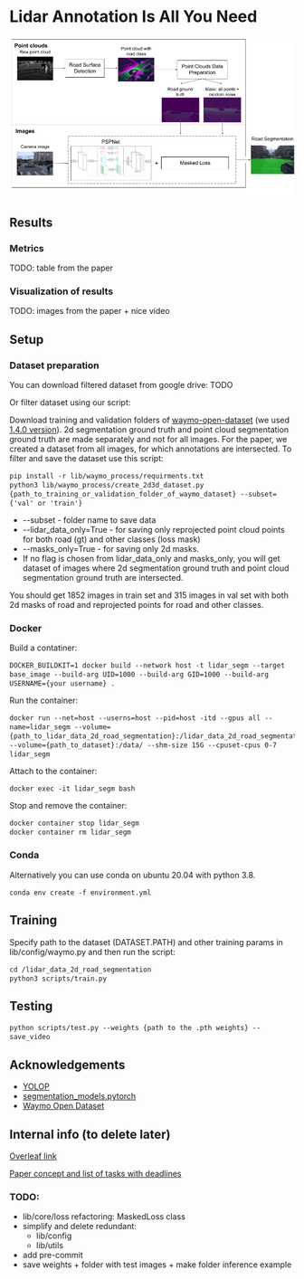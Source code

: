 # Lidar Annotation Is All You Need
![scheme](pictures/scheme.png)
## Results

### Metrics
TODO: table from the paper

### Visualization of results
TODO: images from the paper + nice video

## Setup
### Dataset preparation

You can download filtered dataset from google drive: TODO

Or filter dataset using our script:

Download training and validation folders of [waymo-open-dataset](https://github.com/waymo-research/waymo-open-dataset) (we used [1.4.0 version](https://console.cloud.google.com/storage/browser/waymo_open_dataset_v_1_4_0/individual_files?pageState=(%22StorageObjectListTable%22:(%22f%22:%22%255B%255D%22))&prefix=&forceOnObjectsSortingFiltering=false)). 2d segmentation ground truth and point cloud segmentation ground truth are made separately and not for all images. For the paper, we created a dataset from all images, for which annotations are intersected. To filter and save the dataset use this script: 
```shell
pip install -r lib/waymo_process/requirments.txt
python3 lib/waymo_process/create_2d3d_dataset.py {path_to_training_or_validation_folder_of_waymo_dataset} --subset={'val' or 'train'}
```
- --subset - folder name to save data
- --lidar_data_only=True - for saving only reprojected point cloud points for both road (gt) and other classes (loss mask)
- --masks_only=True - for saving only 2d masks.
- If no flag is chosen from lidar_data_only and masks_only, you will get dataset of images where 2d segmentation ground truth and point cloud segmentation ground truth are intersected. 

You should get 1852 images in train set and 315 images in val set with both 2d masks of road and reprojected points for road and other classes. 

### Docker
Build a contatiner:
```shell
DOCKER_BUILDKIT=1 docker build --network host -t lidar_segm --target base_image --build-arg UID=1000 --build-arg GID=1000 --build-arg USERNAME={your username} .
```

Run the container:
```shell
docker run --net=host --userns=host --pid=host -itd --gpus all --name=lidar_segm --volume={path_to_lidar_data_2d_road_segmentation}:/lidar_data_2d_road_segmentation --volume={path_to_dataset}:/data/ --shm-size 15G --cpuset-cpus 0-7 lidar_segm
```

Attach to the container:
```shell
docker exec -it lidar_segm bash
```

Stop and remove the container:
```shell
docker container stop lidar_segm
docker container rm lidar_segm
```

### Conda
Alternatively you can use conda on ubuntu 20.04 with python 3.8.
```shell
conda env create -f environment.yml
```

## Training
Specify path to the dataset (DATASET.PATH) and other training params in lib/config/waymo.py and then run the script:
```shell
cd /lidar_data_2d_road_segmentation
python3 scripts/train.py
```

## Testing
```shell
python scripts/test.py --weights {path to the .pth weights} --save_video
```

## Acknowledgements
* [YOLOP](https://github.com/hustvl/YOLOP)
* [segmentation_models.pytorch](https://github.com/qubvel/segmentation_models.pytorch)
* [Waymo Open Dataset](https://github.com/waymo-research/waymo-open-dataset)


## Internal info (to delete later)
[Overleaf link](https://www.overleaf.com/1696216323nwdndpcgrhwx) 

[Paper concept and list of tasks with deadlines](https://evocargo.atlassian.net/wiki/spaces/PER/pages/717815826/-+Lidar+data+is+all+you+need+for+2d+road+segmentation)

### TODO:
* lib/core/loss refactoring: MaskedLoss class
* simplify and delete redundant:
    * lib/config
    * lib/utils
* add pre-commit 
* save weights + folder with test images + make folder inference example